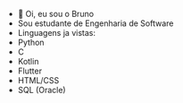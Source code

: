 - 👋 Oi, eu sou o Bruno
- Sou estudante de Engenharia de Software
- Linguagens ja vistas:
- Python
- C
- Kotlin
- Flutter
- HTML/CSS
- SQL (Oracle) 
<!---
BrunoAlves10/BrunoAlves10 is a ✨ special ✨ repository because its `README.md` (this file) appears on your GitHub profile.
You can click the Preview link to take a look at your changes.
--->
